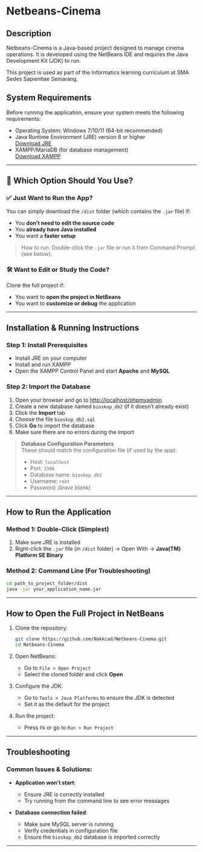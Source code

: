 # Netbeans-Cinema

## Description
Netbeans-Cinema is a Java-based project designed to manage cinema operations. It is developed using the NetBeans IDE and requires the Java Development Kit (JDK) to run.

This project is used as part of the Informatics learning curriculum at SMA Sedes Sapientiae Semarang.

## System Requirements
Before running the application, ensure your system meets the following requirements:

- Operating System: Windows 7/10/11 (64-bit recommended)
- Java Runtime Environment (JRE) version 8 or higher  
  [Download JRE](https://www.java.com)
- XAMPP/MariaDB (for database management)  
  [Download XAMPP](https://www.apachefriends.org)

---

## 🔽 Which Option Should You Use?

### ✅ Just Want to Run the App?
You can simply download the `/dist` folder (which contains the `.jar` file) if:
- You **don’t need to edit the source code**
- You **already have Java installed**
- You want a **faster setup**  
> How to run: Double-click the `.jar` file or run it from Command Prompt (see below).

### 🛠 Want to Edit or Study the Code?
Clone the full project if:
- You want to **open the project in NetBeans**
- You want to **customize or debug** the application

---

## Installation & Running Instructions

### Step 1: Install Prerequisites
- Install JRE on your computer
- Install and run XAMPP
- Open the XAMPP Control Panel and start **Apache** and **MySQL**

### Step 2: Import the Database
1. Open your browser and go to [http://localhost/phpmyadmin](http://localhost/phpmyadmin)
2. Create a new database named `bioskop_db2` (if it doesn’t already exist)
3. Click the **Import** tab
4. Choose the file `bioskop_db2.sql`
5. Click **Go** to import the database
6. Make sure there are no errors during the import

> **Database Configuration Parameters**  
> These should match the configuration file (if used by the app):
> - Host: `localhost`  
> - Port: `3306`  
> - Database name: `bioskop_db2`  
> - Username: `root`  
> - Password: *(leave blank)*

---

## How to Run the Application

### Method 1: Double-Click (Simplest)
1. Make sure JRE is installed
2. Right-click the `.jar` file (in `/dist` folder) → Open With → **Java(TM) Platform SE Binary**

### Method 2: Command Line (For Troubleshooting)
```bash
cd path_to_project_folder/dist
java -jar your_application_name.jar
````

---

## How to Open the Full Project in NetBeans

1. Clone the repository:

   ```bash
   git clone https://github.com/Nakkcad/Netbeans-Cinema.git
   cd Netbeans-Cinema
   ```

2. Open NetBeans:

   * Go to `File > Open Project`
   * Select the cloned folder and click **Open**

3. Configure the JDK:

   * Go to `Tools > Java Platforms` to ensure the JDK is detected
   * Set it as the default for the project

4. Run the project:

   * Press `F6` or go to `Run > Run Project`

---

## Troubleshooting

### Common Issues & Solutions:

* **Application won’t start**:

  * Ensure JRE is correctly installed
  * Try running from the command line to see error messages

* **Database connection failed**:

  * Make sure MySQL server is running
  * Verify credentials in configuration file
  * Ensure the `bioskop_db2` database is imported correctly

---
